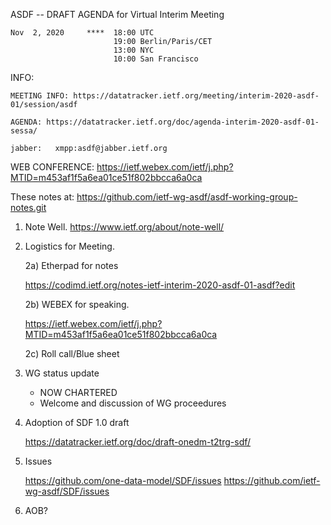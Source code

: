 ASDF -- DRAFT AGENDA for Virtual Interim Meeting

    Nov  2, 2020     ****  18:00 UTC
                           19:00 Berlin/Paris/CET
                           13:00 NYC
                           10:00 San Francisco


INFO:

    MEETING INFO: https://datatracker.ietf.org/meeting/interim-2020-asdf-01/session/asdf

    AGENDA: https://datatracker.ietf.org/doc/agenda-interim-2020-asdf-01-sessa/

    jabber:   xmpp:asdf@jabber.ietf.org

WEB CONFERENCE:
   https://ietf.webex.com/ietf/j.php?MTID=m453af1f5a6ea01ce51f802bbcca6a0ca

   These notes at: https://github.com/ietf-wg-asdf/asdf-working-group-notes.git

1. Note Well.  https://www.ietf.org/about/note-well/

2. Logistics for Meeting.

   2a) Etherpad for notes

      https://codimd.ietf.org/notes-ietf-interim-2020-asdf-01-asdf?edit

   2b) WEBEX for speaking.

      https://ietf.webex.com/ietf/j.php?MTID=m453af1f5a6ea01ce51f802bbcca6a0ca

   2c) Roll call/Blue sheet

3. WG status update
   * NOW CHARTERED
   * Welcome and discussion of WG proceedures
   
4. Adoption of SDF 1.0 draft

      https://datatracker.ietf.org/doc/draft-onedm-t2trg-sdf/

5. Issues

      https://github.com/one-data-model/SDF/issues
      https://github.com/ietf-wg-asdf/SDF/issues

6. AOB?   

